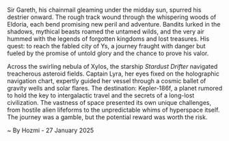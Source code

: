 
Sir Gareth, his chainmail gleaming under the midday sun, spurred his destrier onward.  The rough track wound through the whispering woods of Eldoria, each bend promising new peril and adventure.  Bandits lurked in the shadows, mythical beasts roamed the untamed wilds, and the very air hummed with the legends of forgotten kingdoms and lost treasures.  His quest: to reach the fabled city of Ys, a journey fraught with danger but fueled by the promise of untold glory and the chance to prove his valor.

Across the swirling nebula of Xylos, the starship *Stardust Drifter* navigated treacherous asteroid fields.  Captain Lyra, her eyes fixed on the holographic navigation chart, expertly guided her vessel through a cosmic ballet of gravity wells and solar flares.  The destination: Kepler-186f, a planet rumored to hold the key to intergalactic travel and the secrets of a long-lost civilization. The vastness of space presented its own unique challenges, from hostile alien lifeforms to the unpredictable whims of hyperspace itself.  The journey was a gamble, but the potential reward was worth the risk.

~ By Hozmi - 27 January 2025
